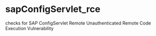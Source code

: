 sapConfigServlet_rce
====================

checks for SAP ConfigServlet Remote Unauthenticated Remote Code Execution Vulnerability
